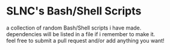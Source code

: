 # SLNC's Bash/Shell Scripts
a collection of random Bash/Shell scripts i have made.  
dependencies will be listed in a file if i remember to make it.  
feel free to submit a pull request and/or add anything you want!
